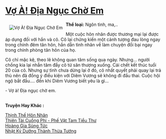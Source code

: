 <a href="https://utruyen.com/truyen/vo-a-dia-nguc-cho-em/18959/" title="Vợ À! Địa Ngục Chờ Em"><h1>Vợ À! Địa Ngục Chờ Em</h1></a><div style="display:table"><img align="right" style="float: left; padding: 10px;" src="https://utruyen.com/images/story/200x260/vo-a-dia-nguc-cho-em.jpg" alt="Vợ À! Địa Ngục Chờ Em"><b>Thể loại:</b> Ngôn tình, ma,..<p></p>Một cuộc hôn nhân được thương mại lại được áp dụng đối với hắn và cô. Cô lại chứng kiến một cảnh tượng đau lòng ngay trong chính đêm tân hôn, hắn dẫn tình nhân về làm chuyện đồi bại ngay trong chính phòng tân hôn của họ.<p></p>Cô chỉ mặc kệ, theo lẽ không quan tâm sống qua ngày. Nhưng... người chồng kia lại nhẫn tâm đẩy cô từ sân thượng xuống. Cái chết kết thúc tuổi 20 của cô. Nhưng sự tình chưa dừng lại ở đó, cô nhất quyết phải quay lại trả thù nên đã đồng ý điều kiện với Diêm Vương sẽ không đi đầu thai. Cuộc hội ngộ bắt đầu.... đến khi Diêm Vương biết yêu là gì...<p></p>- Vợ à! Địa ngục chờ em.</div><p><br><b>Truyện Hay Khác :</b></p><a href="https://utruyen.com/truyen/thinh-the-hon-nhan/18794/" alt="Thịnh Thế Hôn Nhân">Thịnh Thế Hôn Nhân</a><br/><a href="https://github.com/quanluxury/ngontinhhot/tree/master/truyenhay/17459/" alt="Thiên Tài Cuồng Phi - Phế Vật Tam Tiểu Thư">Thiên Tài Cuồng Phi - Phế Vật Tam Tiểu Thư</a><br/><a href="https://github.com/quanluxury/ngontinhhot/tree/master/truyenhay/17333/" alt="Hoàng Gia Sủng Tức">Hoàng Gia Sủng Tức</a><br/><a href="https://www.flickr.com/photos/184340401@N07/48819237127/" alt="Nhật Ký Dưỡng Thành Thừa Tướng">Nhật Ký Dưỡng Thành Thừa Tướng</a><br/>